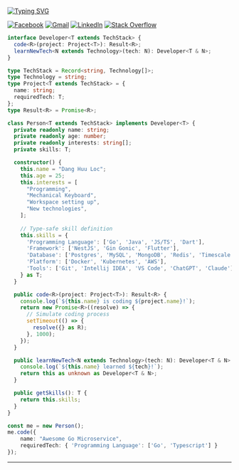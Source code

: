 [![Typing SVG](https://readme-typing-svg.demolab.com?font=FIre+Code&weight=800&size=24&duration=2000&pause=100&multiline=true&repeat=false&random=false&width=435&height=60&lines=Hey+there!+I'm;DANG+HUU+LOC+%F0%9F%91%8B)](https://git.io/typing-svg)

<a href="https://www.facebook.com/loc.yen.512/" target="_blank" rel="noopener noreferrer">![Facebook](https://img.shields.io/badge/Facebook-%231877F2.svg?style=for-the-badge&logo=Facebook&logoColor=white)</a>
<a href="mailto:dhuuloc8818@gmail.com" target="_blank" rel="noopener noreferrer">![Gmail](https://img.shields.io/badge/Gmail-D14836?style=for-the-badge&logo=gmail&logoColor=white)</a>
<a href="https://www.linkedin.com/in/the-witcher-knight" target="_blank" rel="noopener noreferrer">![LinkedIn](https://img.shields.io/badge/linkedin-%230077B5.svg?style=for-the-badge&logo=linkedin&logoColor=white)</a>
<a href="https://stackoverflow.com/users/14512647/loc-dang" target="_blank" rel="noopener noreferrer">![Stack Overflow](https://img.shields.io/badge/-Stackoverflow-FE7A16?style=for-the-badge&logo=stack-overflow&logoColor=white)
</a>

```typescript
interface Developer<T extends TechStack> {
  code<R>(project: Project<T>): Result<R>;
  learnNewTech<N extends Technology>(tech: N): Developer<T & N>;
}

type TechStack = Record<string, Technology[]>;
type Technology = string;
type Project<T extends TechStack> = {
  name: string;
  requiredTech: T;
};
type Result<R> = Promise<R>;

class Person<T extends TechStack> implements Developer<T> {
  private readonly name: string;
  private readonly age: number;
  private readonly interests: string[];
  private skills: T;

  constructor() {
    this.name = "Dang Huu Loc";
    this.age = 25;
    this.interests = [
      "Programming",
      "Mechanical Keyboard",
      "Workspace setting up",
      "New technologies",
    ];
    
    // Type-safe skill definition
    this.skills = {
      'Programming Language': ['Go', 'Java', 'JS/TS', 'Dart'],
      'Framework': ['NestJS', 'Gin Gonic', 'Flutter'],
      'Database': ['Postgres', 'MySQL', 'MongoDB', 'Redis', 'Timescale'],
      'Platform': ['Docker', 'Kubernetes', 'AWS'],
      'Tools': ['Git', 'Intellij IDEA', 'VS Code', 'ChatGPT', 'Claude'],
    } as T;
  }

  public code<R>(project: Project<T>): Result<R> {
    console.log(`${this.name} is coding ${project.name}!`);
    return new Promise<R>((resolve) => {
      // Simulate coding process
      setTimeout(() => {
        resolve({} as R);
      }, 1000);
    });
  }

  public learnNewTech<N extends Technology>(tech: N): Developer<T & N> {
    console.log(`${this.name} learned ${tech}!`);
    return this as unknown as Developer<T & N>;
  }

  public getSkills(): T {
    return this.skills;
  }
}

const me = new Person();
me.code({ 
    name: "Awesome Go Microservice", 
    requiredTech: { 'Programming Language': ['Go', 'Typescript'] } 
});
```

----
